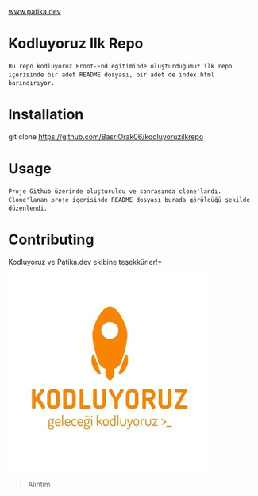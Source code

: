 www.patika.dev
# Kodluyoruz Ilk Repo
`Bu repo kodluyoruz Front-End eğitiminde oluşturduğumuz ilk repo içerisinde bir adet README dosyası, bir adet de index.html barındırıyor.`
# Installation
git clone https://github.com/BasriOrak06/kodluyoruzilkrepo
# Usage
`Proje Github üzerinde oluşturuldu ve sonrasında clone'landı. Clone'lanan proje içerisinde README dosyası burada görüldüğü şekilde düzenlendi.`
# Contributing
Kodluyoruz ve Patika.dev ekibine teşekkürler!*

![Kodluyoruz Logo](https://raw.githubusercontent.com/Kodluyoruz/taskforce/git/git/markdown-nedir-nasil-kullaniriz-/figures/kodluyoruz_logo.jpg)
>Alıntım
